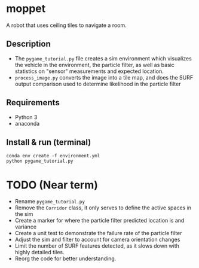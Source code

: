 # moppet
A robot that uses ceiling tiles to navigate a room. 

## Description
- The `pygame_tutorial.py` file creates a sim environment which visualizes the vehicle in the environment, the particle filter, as well as basic statistics on "sensor" measurements and expected location.
- `process_image.py` converts the image into a tile map, and does the SURF output comparison used to determine likelihood in the particle filter

## Requirements
- Python 3
- anaconda

## Install & run (terminal)
```
conda env create -f environment.yml
python pygame_tutorial.py
```

# TODO (Near term)
- Rename `pygame_tutorial.py`
- Remove the `Corridor` class, it only serves to define the active spaces in the sim
- Create a marker for where the particle filter predicted location is and variance
- Create a unit test to demonstrate the failure rate of the particle filter
- Adjust the sim and filter to account for camera orientation changes
- Limit the number of SURF features detected, as it slows down with highly detailed tiles.
- Reorg the code for better understanding.
